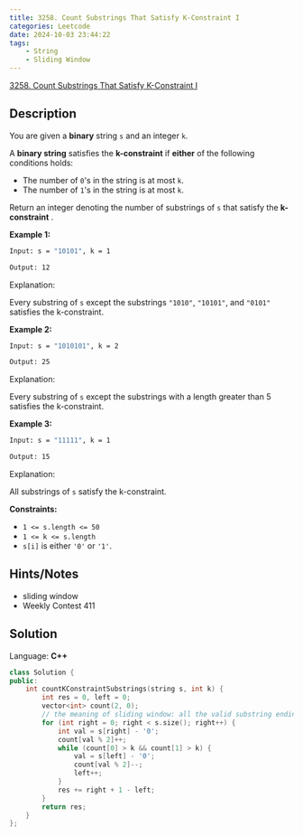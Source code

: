 ```yaml
---
title: 3258. Count Substrings That Satisfy K-Constraint I
categories: Leetcode
date: 2024-10-03 23:44:22
tags:
    - String
    - Sliding Window
---
```


[3258. Count Substrings That Satisfy K-Constraint I](https://leetcode.com/problems/count-substrings-that-satisfy-k-constraint-i/description/)

## Description

You are given a **binary**  string `s` and an integer `k`.

A **binary string**  satisfies the **k-constraint**  if **either**  of the following conditions holds:

- The number of `0`'s in the string is at most `k`.
- The number of `1`'s in the string is at most `k`.

Return an integer denoting the number of substrings of `s` that satisfy the **k-constraint** .

**Example 1:**

```bash
Input: s = "10101", k = 1

Output: 12
```

Explanation:

Every substring of `s` except the substrings `"1010"`, `"10101"`, and `"0101"` satisfies the k-constraint.

**Example 2:**

```bash
Input: s = "1010101", k = 2

Output: 25
```

Explanation:

Every substring of `s` except the substrings with a length greater than 5 satisfies the k-constraint.

**Example 3:**

```bash
Input: s = "11111", k = 1

Output: 15
```

Explanation:

All substrings of `s` satisfy the k-constraint.

**Constraints:**

- `1 <= s.length <= 50`
- `1 <= k <= s.length`
- `s[i]` is either `'0'` or `'1'`.

## Hints/Notes

- sliding window
- Weekly Contest 411

## Solution

Language: **C++**

```C++
class Solution {
public:
    int countKConstraintSubstrings(string s, int k) {
        int res = 0, left = 0;
        vector<int> count(2, 0);
        // the meaning of sliding window: all the valid substring ending with s[right]
        for (int right = 0; right < s.size(); right++) {
            int val = s[right] - '0';
            count[val % 2]++;
            while (count[0] > k && count[1] > k) {
                val = s[left] - '0';
                count[val % 2]--;
                left++;
            }
            res += right + 1 - left;
        }
        return res;
    }
};
```
